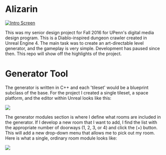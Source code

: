 # Alizarin

[![Intro Screen](https://4.bp.blogspot.com/-J2CHOgMFEJQ/WE97dR-QU3I/AAAAAAAAAFE/LKSJ9Ujpon81zqS82MqtvyrKcBTrZVThgCLcB/s1600/TitleScreen.png)](https://player.vimeo.com/video/199881242 "Menu Screen")


This was my senior design project for Fall 2016 for UPenn's digital media design program. This is a Diablo-inspired dungeon crawler created in Unreal Engine 4. The main task was to create an art-directable level generator, and the gameplay is very simple. Development has paused since then. This repo will show off the highlights of the project.

# Generator Tool

The generator is written in C++ and each 'tileset' would be a blueprint subclass of the base. For the project I created a single tileset, a space platform, and the editor within Unreal looks like this:

![](https://3.bp.blogspot.com/-ylQAXj7Uweg/WE-ATqwJIgI/AAAAAAAAAFc/0clgfOQ37IQzBtPnY_u4SLLeuxWkdIO_wCLcB/s1600/menucontrols.PNG)

The generator modules section is where I define what rooms are included in the generator.  If I develop a new room that I want to add, I find the list with the appropriate number of doorways (1, 2, 3, or 4) and click the (+) button. This will add a new drop-down menu that allows me to pick out my room. Here is what a single, ordinary room module looks like:

![](https://4.bp.blogspot.com/-0nKF8eWcumw/WE-BJgYFoII/AAAAAAAAAFk/VxHwiE6teZkS1o73njJraLvLLC2Zxx3IQCLcB/s1600/crossroads.PNG)
